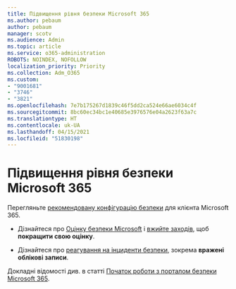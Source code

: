 ```yaml
---
title: Підвищення рівня безпеки Microsoft 365
ms.author: pebaum
author: pebaum
manager: scotv
ms.audience: Admin
ms.topic: article
ms.service: o365-administration
ROBOTS: NOINDEX, NOFOLLOW
localization_priority: Priority
ms.collection: Adm_O365
ms.custom:
- "9001681"
- "3746"
- "3821"
ms.openlocfilehash: 7e7b175267d1839c46f5dd2ca524e66ae6034c4f
ms.sourcegitcommit: 8bc60ec34bc1e40685e3976576e04a2623f63a7c
ms.translationtype: HT
ms.contentlocale: uk-UA
ms.lasthandoff: 04/15/2021
ms.locfileid: "51830198"
---
```

# <a name="increase-microsoft-365-security"></a>Підвищення рівня безпеки Microsoft 365

Перегляньте [рекомендовану конфігурацію безпеки](https://docs.microsoft.com/microsoft-365/security/office-365-security/tenant-wide-setup-for-increased-security?view=o365-worldwide) для клієнта Microsoft 365.

- Дізнайтеся про [Оцінку безпеки Microsoft](https://docs.microsoft.com/microsoft-365/security/mtp/microsoft-secure-score?view=o365-worldwide) і [вжийте заходів](https://docs.microsoft.com/microsoft-365/security/mtp/microsoft-secure-score?view=o365-worldwide#take-action-to-improve-your-score), щоб **покращити свою оцінку**.

- Дізнайтеся про [реагування на інциденти безпеки](https://docs.microsoft.com/microsoft-365/security/office-365-security/office365-security-incident-response-overview?view=o365-worldwide), зокрема **вражені облікові записи**.

Докладні відомості див. в статті [Початок роботи з порталом безпеки Microsoft 365](https://docs.microsoft.com/microsoft-365/security/office-365-security/security-roadmap?view=o365-worldwide). 
